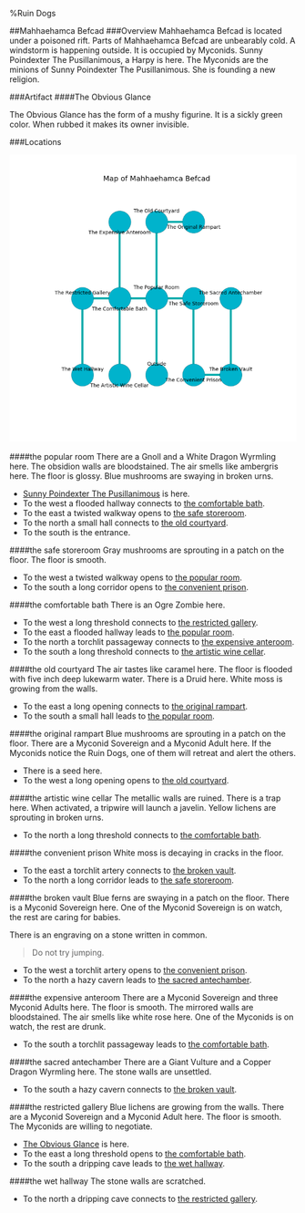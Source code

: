 %Ruin Dogs

##Mahhaehamca Befcad
###Overview
Mahhaehamca Befcad is located under a poisoned rift. Parts of Mahhaehamca Befcad are unbearably cold. A windstorm is happening outside. It is occupied by Myconids. <a name="Sunny-Poindexter-The-Pusillanimous"></a>Sunny Poindexter The Pusillanimous, a Harpy is here. The Myconids are the minions of Sunny Poindexter The Pusillanimous. She  is founding a new religion. 



###Artifact
####<a name="The-Obvious-Glance"></a>The Obvious Glance


The Obvious Glance has the form of a mushy figurine. It is a sickly green color. When rubbed it makes its owner invisible. 





###Locations


![](../v2/images/Mahhaehamca-Befcad.png)

####<a name="the-popular-room"></a>the popular room
There are a Gnoll and a White Dragon Wyrmling here. The obsidion walls are bloodstained. The air smells like ambergris here. The floor is glossy. Blue mushrooms are swaying in broken urns. 



* [Sunny Poindexter The Pusillanimous](#Sunny-Poindexter-The-Pusillanimous) is here.
* To the west a flooded hallway connects to [the comfortable bath](#the-comfortable-bath).
* To the east a twisted walkway opens to [the safe storeroom](#the-safe-storeroom).
* To the north a small hall connects to [the old courtyard](#the-old-courtyard).
* To the south is the entrance.


####<a name="the-safe-storeroom"></a>the safe storeroom
Gray mushrooms are sprouting in a patch on the floor. The floor is smooth. 



* To the west a twisted walkway opens to [the popular room](#the-popular-room).
* To the south a long corridor opens to [the convenient prison](#the-convenient-prison).


####<a name="the-comfortable-bath"></a>the comfortable bath
There is an Ogre Zombie here. 



* To the west a long threshold connects to [the restricted gallery](#the-restricted-gallery).
* To the east a flooded hallway leads to [the popular room](#the-popular-room).
* To the north a torchlit passageway connects to [the expensive anteroom](#the-expensive-anteroom).
* To the south a long threshold connects to [the artistic wine cellar](#the-artistic-wine-cellar).


####<a name="the-old-courtyard"></a>the old courtyard
The air tastes like caramel here. The floor is flooded with five inch deep lukewarm water. There is a Druid here. White moss is growing from the walls. 



* To the east a long opening connects to [the original rampart](#the-original-rampart).
* To the south a small hall leads to [the popular room](#the-popular-room).


####<a name="the-original-rampart"></a>the original rampart
Blue mushrooms are sprouting in a patch on the floor. There are a Myconid Sovereign and a Myconid Adult here. If the Myconids notice the Ruin Dogs, one of them will retreat and alert the others. 



* There is a seed here.
* To the west a long opening opens to [the old courtyard](#the-old-courtyard).


####<a name="the-artistic-wine-cellar"></a>the artistic wine cellar
The metallic walls are ruined. There is a trap here. When activated, a tripwire will launch a javelin. Yellow lichens are sprouting in broken urns. 



* To the north a long threshold connects to [the comfortable bath](#the-comfortable-bath).


####<a name="the-convenient-prison"></a>the convenient prison
White moss is decaying in cracks in the floor. 



* To the east a torchlit artery connects to [the broken vault](#the-broken-vault).
* To the north a long corridor leads to [the safe storeroom](#the-safe-storeroom).


####<a name="the-broken-vault"></a>the broken vault
Blue ferns are swaying in a patch on the floor. There is a Myconid Sovereign here. One of the Myconid Sovereign is on watch, the rest are caring for babies. 

There is an engraving on a stone written in common. 

> Do not try jumping.
>


* To the west a torchlit artery opens to [the convenient prison](#the-convenient-prison).
* To the north a hazy cavern leads to [the sacred antechamber](#the-sacred-antechamber).


####<a name="the-expensive-anteroom"></a>the expensive anteroom
There are a Myconid Sovereign and three Myconid Adults here. The floor is smooth. The mirrored walls are bloodstained. The air smells like white rose here. One of the Myconids is on watch, the rest are drunk. 



* To the south a torchlit passageway leads to [the comfortable bath](#the-comfortable-bath).


####<a name="the-sacred-antechamber"></a>the sacred antechamber
There are a Giant Vulture and a Copper Dragon Wyrmling here. The stone walls are unsettled. 



* To the south a hazy cavern connects to [the broken vault](#the-broken-vault).


####<a name="the-restricted-gallery"></a>the restricted gallery
Blue lichens are growing from the walls. There are a Myconid Sovereign and a Myconid Adult here. The floor is smooth. The Myconids are willing to negotiate. 



* [The Obvious Glance](#The-Obvious-Glance) is here.
* To the east a long threshold opens to [the comfortable bath](#the-comfortable-bath).
* To the south a dripping cave leads to [the wet hallway](#the-wet-hallway).


####<a name="the-wet-hallway"></a>the wet hallway
The stone walls are scratched. 



* To the north a dripping cave connects to [the restricted gallery](#the-restricted-gallery).


